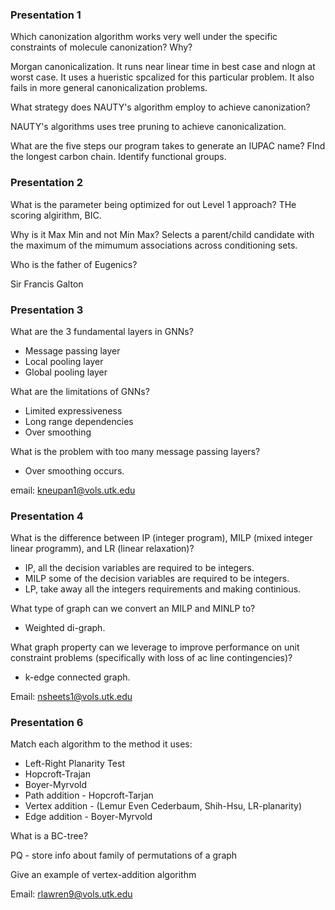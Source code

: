 ### Presentation 1
Which canonization algorithm works very well under the specific constraints of molecule canonization? Why?

Morgan canonicalization. It runs near linear time in best case and nlogn at worst case. It uses a hueristic spcalized for this particular problem. It also fails in more general canonicalization problems.

What strategy does NAUTY's algorithm employ to achieve canonization?

NAUTY's algorithms uses tree pruning to achieve canonicalization.

What are the five steps our program takes to generate an IUPAC name?
FInd the longest carbon chain.
Identify functional groups.


### Presentation 2

What is the parameter being optimized for out Level 1 approach?
THe scoring algirithm, BIC.

Why is it Max Min and not Min Max?
Selects a parent/child candidate with the maximum of the mimumum associations across conditioning sets.

Who is the father of Eugenics?

Sir Francis Galton


### Presentation 3
What are the 3 fundamental layers in GNNs?
- Message passing layer
- Local pooling layer
- Global pooling layer

What are the limitations of GNNs?
- Limited expressiveness
- Long range dependencies
- Over smoothing

What is the problem with too many message passing layers?
- Over smoothing occurs. 

email: kneupan1@vols.utk.edu

### Presentation 4

What is the difference between IP (integer program), MILP (mixed integer linear programm), and LR (linear relaxation)?
- IP, all the decision variables are required to be integers.
- MILP some of the decision variables are required to be integers.
- LP, take away all the integers requirements and making continious.

What type of graph can we convert an MILP and MINLP to?
- Weighted di-graph.

What graph property can we leverage to improve performance on unit constraint problems (specifically with loss of ac line contingencies)?
- k-edge connected graph.

Email: nsheets1@vols.utk.edu
### Presentation 6

 Match each algorithm to the method it uses:
 - Left-Right Planarity Test
 - Hopcroft-Trajan
 - Boyer-Myrvold
 - Path addition - Hopcroft-Tarjan
 - Vertex addition - (Lemur Even Cederbaum, Shih-Hsu, LR-planarity)
 - Edge addition - Boyer-Myrvold

What is a BC-tree?

PQ - store info about family of permutations of a graph


Give an example of  vertex-addition algorithm


Email: rlawren9@vols.utk.edu